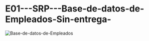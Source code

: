 # E01---SRP---Base-de-datos-de-Empleados-Sin-entrega-

![Base-de-datos-de-Empleados](https://educacionadistancia.juntadeandalucia.es/centros/cadiz/pluginfile.php/491340/mod_assign/intro/image.png)
